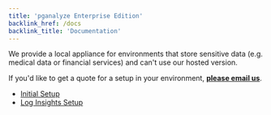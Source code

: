 ```yaml
---
title: 'pganalyze Enterprise Edition'
backlink_href: /docs
backlink_title: 'Documentation'
---
```


We provide a local appliance for environments that store sensitive data
(e.g. medical data or financial services) and can't use our hosted version.

If you'd like to get a quote for a setup in your environment,
**[please email us](mailto:team@pganalyze.com%3Fsubject%3DLocal%20Installation)**.

- [Initial Setup](/docs/enterprise/setup)
- [Log Insights Setup](/docs/enterprise/log-insights)
